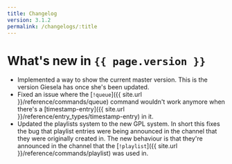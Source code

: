 ```yaml
---
title: Changelog
version: 3.1.2
permalink: /changelogs/:title
---
```


# What's new in `{{ page.version }}`

- Implemented a way to show the current master version. This is the version Giesela has once she's been updated.
- Fixed an issue where the [`!queue`]({{ site.url }}/reference/commands/queue) command wouldn't work anymore when there's a [timestamp-entry]({{ site.url }}/reference/entry_types/timestamp-entry) in it.
- Updated the playlists system to the new GPL system. In short this fixes the bug that playlist entries were being announced in the channel that they were originally created in. The new behaviour is that they're announced in the channel that the [`!playlist`]({{ site.url }}/reference/commands/playlist) was used in.
